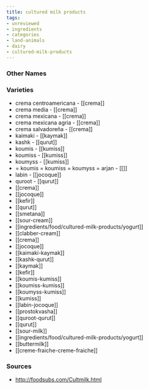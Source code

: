```yaml
---
title: cultured milk products
tags:
- unreviewed
- ingredients
- categories
- land-animals
- dairy
- cultured-milk-products
---
```



### Other Names


### Varieties

* crema centroamericana - [[crema]]
* crema media - [[crema]]
* crema mexicana - [[crema]]
* crema mexicana agria - [[crema]]
* crema salvadoreña - [[crema]]
* kaimaki - [[kaymak]]
* kashk - [[qurut]]
* koumis - [[kumiss]]
* koumiss - [[kumiss]]
* koumyss - [[kumiss]]
* = koumis = koumiss = koumyss = arjan - [[]]
* labin - [[jocoque]]
* quroot - [[qurut]]
* [[crema]]
* [[jocoque]]
* [[kefir]]
* [[qurut]]
* [[smetana]]
* [[sour-cream]]
* [[ingredients/food/cultured-milk-products/yogurt]]
* [[clabber-cream]]
* [[crema]]
* [[jocoque]]
* [[kaimaki-kaymak]]
* [[kashk-qurut]]
* [[kaymak]]
* [[kefir]]
* [[koumis-kumiss]]
* [[koumiss-kumiss]]
* [[koumyss-kumiss]]
* [[kumiss]]
* [[labin-jocoque]]
* [[prostokvasha]]
* [[quroot-qurut]]
* [[qurut]]
* [[sour-milk]]
* [[ingredients/food/cultured-milk-products/yogurt]]
* [[buttermilk]]
* [[creme-fraiche-creme-fraiche]]

### Sources
* http://foodsubs.com/Cultmilk.html
